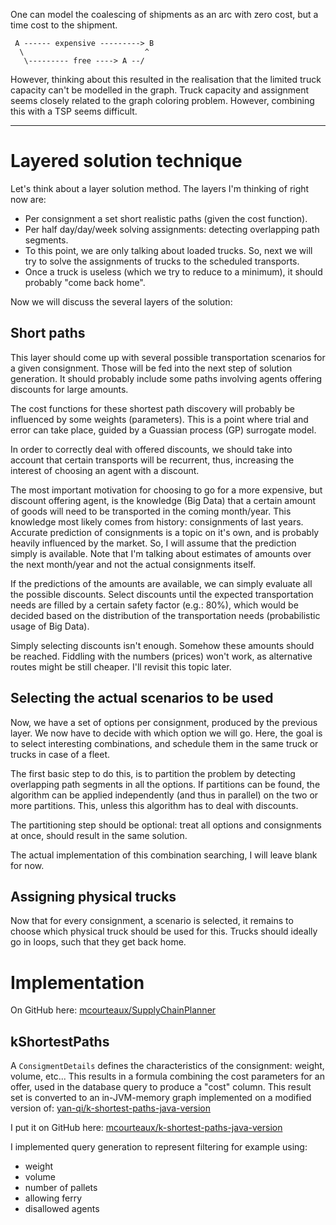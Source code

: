 
One can model the coalescing of shipments as an arc with zero cost, but a time
cost to the shipment.

     A ------ expensive ---------> B
      \                           ^
       \--------- free ----> A --/

However, thinking about this resulted in the realisation that the limited truck
capacity can't be modelled in the graph. Truck capacity and assignment seems
closely related to the graph coloring problem. However, combining this with a
TSP seems difficult.

--------------------------------------------------------------------------------

# Layered solution technique

Let's think about a layer solution method. The layers I'm thinking of right now
are:

 - Per consignment a set short realistic paths (given the cost function).
 - Per half day/day/week solving assignments: detecting overlapping path
   segments.
 - To this point, we are only talking about loaded trucks. So, next we will
   try to solve the assignments of trucks to the scheduled transports.
 - Once a truck is useless (which we try to reduce to a minimum), it should
   probably "come back home".

Now we will discuss the several layers of the solution:

## Short paths
This layer should come up with several possible transportation scenarios for a
given consignment. Those will be fed into the next step of solution generation.
It should probably include some paths involving agents offering discounts for
large amounts.

The cost functions for these shortest path discovery will probably be influenced
by some weights (parameters). This is a point where trial and error can take
place, guided by a Guassian process (GP) surrogate model.

In order to correctly deal with offered discounts, we should take into account
that certain transports will be recurrent, thus, increasing the interest of
choosing an agent with a discount.

The most important motivation for choosing to go for a more expensive, but
discount offering agent, is the knowledge (Big Data) that a certain amount of
goods will need to be transported in the coming month/year. This knowledge most
likely comes from history: consignments of last years. Accurate prediction of
consignments is a topic on it's own, and is probably heavily influenced by the
market. So, I will assume that the prediction simply is available. Note that I'm
talking about estimates of amounts over the next month/year and not the actual
consignments itself.

If the predictions of the amounts are available, we can simply evaluate all the
possible discounts. Select discounts until the expected transportation needs are
filled by a certain safety factor (e.g.: 80%), which would be decided based on
the distribution of the transportation needs (probabilistic usage of Big Data).

Simply selecting discounts isn't enough. Somehow these amounts should be
reached. Fiddling with the numbers (prices) won't work, as alternative routes
might be still cheaper. I'll revisit this topic later.

## Selecting the actual scenarios to be used
Now, we have a set of options per consignment, produced by the previous layer.
We now have to decide with which option we will go. Here, the goal is to select
interesting combinations, and schedule them in the same truck or trucks in case
of a fleet.

The first basic step to do this, is to partition the problem by detecting
overlapping path segments in all the options. If partitions can be found, the
algorithm can be applied independently (and thus in parallel) on the two or more
partitions. This, unless this algorithm has to deal with discounts.

The partitioning step should be optional: treat all options and consignments at
once, should result in the same solution.

The actual implementation of this combination searching, I will leave blank for
now.

## Assigning physical trucks
Now that for every consignment, a scenario is selected, it remains to choose
which physical truck should be used for this. Trucks should ideally go in loops,
such that they get back home.


# Implementation

On GitHub here:
[mcourteaux/SupplyChainPlanner](https://github.com/mcourteaux/SupplyChainPlanner)


## kShortestPaths
A `ConsigmentDetails` defines the characteristics of the consignment: weight,
volume, etc... This results in a formula combining the cost parameters for an
offer, used in the database query to produce a "cost" column. This result set is
converted to an in-JVM-memory graph implemented on a modified version of:
[yan-qi/k-shortest-paths-java-version](https://github.com/yan-qi/k-shortest-paths-java-version)

I put it on GitHub here:
[mcourteaux/k-shortest-paths-java-version](https://github.com/mcourteaux/k-shortest-paths-java-version)

I implemented query generation to represent filtering for example using:

 - weight
 - volume
 - number of pallets
 - allowing ferry
 - disallowed agents


